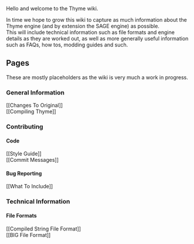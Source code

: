 Hello and welcome to the Thyme wiki.  

In time we hope to grow this wiki to capture as much information about the Thyme engine (and by extension the SAGE engine) as possible.  
This will include technical information such as file formats and engine details as they are worked out, as well as more generally useful information such as FAQs, how tos, modding guides and such.  

## Pages

These are mostly placeholders as the wiki is very much a work in progress.

### General Information
[[Changes To Original]]  
[[Compiling Thyme]]  

### Contributing

#### Code
[[Style Guide]]  
[[Commit Messages]]  

#### Bug Reporting
[[What To Include]]  

### Technical Information
#### File Formats
[[Compiled String File Format]]  
[[BIG File Format]]  
